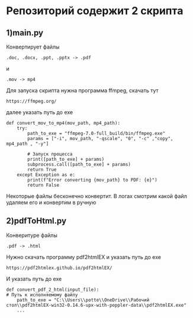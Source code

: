 <h1>Репозиторий содержит 2 скрипта</h1>

<h2>1)main.py</h2>
Конвертирует файлы 
    
```
.doc, .docx, .ppt, .pptx -> .pdf
```
и
```
.mov -> mp4
```
Для запуска скрипта нужна программа ffmpeg, скачать тут
```
https://ffmpeg.org/
```
далее указать путь до exe
```
def convert_mov_to_mp4(mov_path, mp4_path):
    try:
        path_to_exe = "ffmpeg-7.0-full_build/bin/ffmpeg.exe"
        params = ["-i", mov_path, "-qscale", "0", "-c" ,"copy", mp4_path , "-y"]      

        # Запуск процесса
        print([path_to_exe] + params)
        subprocess.call([path_to_exe] + params)
        return True
    except Exception as e:
        print(f"Error converting {mov_path} to PDF: {e}")
        return False

```
Некоторые файлы бесконечно конвертит. В логах смотрим какой файл удаляем его и конвертим в ручную

<h2>2)pdfToHtml.py</h2> 
Конверитуре файлы 

```
.pdf -> .html
```
Нужно скачать программу pdf2htmlEX и указать путь до exe
```
https://pdf2htmlex.github.io/pdf2htmlEX/
```

И указать путь до exe
```
def convert_pdf_2_html(input_file):
# Путь к исполняемому файлу
    path_to_exe = "C:\\Users\\potte\\OneDrive\\Рабочий стол\\pdf2htmlEX-win32-0.14.6-upx-with-poppler-data\\pdf2htmlEX.exe"
    ...
```







